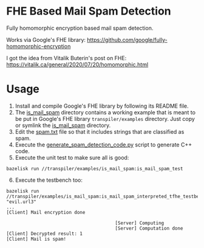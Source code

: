 # FHE Based Mail Spam Detection
Fully homomorphic encryption based mail spam detection.

Works via Google's FHE library: https://github.com/google/fully-homomorphic-encryption

I got the idea from Vitalik Buterin's post on FHE:
https://vitalik.ca/general/2020/07/20/homomorphic.html

# Usage
1. Install and compile Google's FHE library by following its README file.
2. The [is_mail_spam](is_mail_spam) directory contains a working example that is meant to be
put in Google's FHE library `transpiler/examples` directory. Just copy or symlink the
[is_mail_spam](is_mail_spam) directory.
3. Edit the [spam.txt](is_mail_spam/data/spam.txt) file so that it includes strings that are classified
as spam.
4. Execute the [generate_spam_detection_code.py](is_mail_spam/generate_spam_detection_code.py) script
to generate C++ code.
5. Execute the unit test to make sure all is good:
```
bazelisk run //transpiler/examples/is_mail_spam:is_mail_spam_test 
```
6. Execute the testbench too:
```
bazelisk run //transpiler/examples/is_mail_spam:is_mail_spam_interpreted_tfhe_testbench "evil.url3"
...
[Client] Mail encryption done

                                        [Server] Computing
                                        [Server] Computation done
[Client] Decrypted result: 1
[Client] Mail is spam!
```
